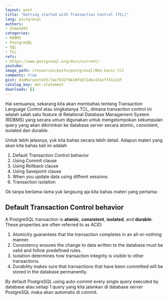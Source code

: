 ```yaml
---
layout: post
title: "Getting started with Transaction Control (TCL)"
lang: postgresql
authors:
- dimasm93
categories:
- RDBMS
- PostgreSQL
- SQL
- TCL
refs: 
- https://www.postgresql.org/docs/current/
youtube: 
image_path: /resources/posts/postgresql/06a-basic-tcl
comments: true
gist: dimMaryanto93/7ae7632f9418feb724bc431eff412a3f
catalog_key: dml-statement
downloads: []
---
```


Hai semuanya, sekarang kita akan membahas tentang Transaction Language Control atau singkatanya TCL, dimana transaction control ini adalah salah satu feature di Relational Database Management System (RDBMS) yang secara umum digunakan untuk mengelompokan sekumpulan query yang akan dikirimkan ke database server secara atomic, consistent, isolated dan durable. 

Untuk lebih jelasnya, yuk kita bahas secara lebih detail. Adapun materi yang akan kita bahas kali ini adalah

1. Default Transaction Control behavior
2. Using Commit clause
3. Using Rollback clause
4. Using Savepoint clause
5. When you update data using diffrent sessions
6. Transaction isolation

Ok tanpa berlama-lama yuk langsung aja kita bahas materi yang pertama:

<!--more-->

## Default Transaction Control behavior

A PostgreSQL transaction is **atomic**, **consistent**, **isolated**, and **durable**. These properties are often referred to as ACID:

1. Atomicity guarantees that the transaction completes in an all-or-nothing manner.
2. Consistency ensures the change to data written to the database must be valid and follow predefined rules.
3. Isolation determines how transaction integrity is visible to other transactions.
4. Durability makes sure that transactions that have been committed will be stored in the database permanently.

By default PostgreSQL using auto-commit every single query executed by database atau setiap 1 query yang kita jalankan di database server PostgreSQL maka akan automatis di commit.